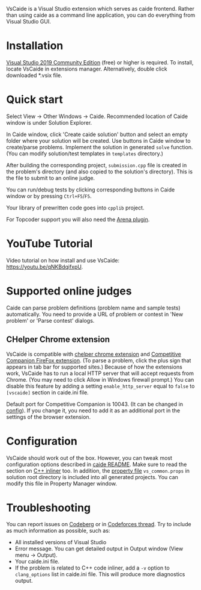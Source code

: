 VsCaide is a Visual Studio extension which serves as caide frontend. Rather
than using caide as a command line application, you can do everything from
Visual Studio GUI.

# Installation

[Visual Studio 2019 Community
Edition](https://learn.microsoft.com/en-us/visualstudio)
(free) or higher is required. To install, locate VsCaide in extensions
manager. Alternatively, double click downloaded \*.vsix file.


# Quick start

Select View -> Other Windows -> Caide. Recommended location of
Caide window is under Solution Explorer.

In Caide window, click 'Create caide solution' button and select an empty
folder where your solution will be created. Use buttons in Caide window to
create/parse problems. Implement the solution in generated `solve` function.
(You can modify solution/test templates in `templates` directory.)

After building the corresponding project, `submission.cpp` file is created in
the problem's directory (and also copied to the solution's directory). This is
the file to submit to an online judge.

You can run/debug tests by clicking corresponding buttons in Caide window or
by pressing `Ctrl+F5`/`F5`.

Your library of prewritten code goes into `cpplib` project.

For Topcoder support you will also need the [Arena
plugin](https://codeberg.org/slycelote/caide/src/branch/master/tccaide/README.md).

# YouTube Tutorial

Video tutorial on how install and use VsCaide: https://youtu.be/qNKBdqifxpU.

# Supported online judges

Caide can parse problem definitions (problem name and sample tests)
automatically. You need to provide a URL of problem or contest in 'New
problem' or 'Parse contest' dialogs.

## CHelper Chrome extension

VsCaide is compatible with [chelper chrome
extension](https://chrome.google.com/webstore/detail/chelper-extension/eicjndbmlajfjdhephbcjdeegmmoadip)
and [Competitive Companion FireFox extension](https://addons.mozilla.org/en-US/firefox/addon/caide-competitive-companion/).
(To parse a problem, click the plus sign that appears in tab bar for supported
sites.) Because of how the extensions work, VsCaide has to run a local HTTP
server that will accept requests from Chrome. (You may need to click Allow in
Windows firewall prompt.) You can disable this feature by adding a setting
`enable_http_server` equal to `false` to `[vscaide]` section in caide.ini
file.

Default port for Competitive Companion is 10043. (It can be changed in
[config](https://codeberg.org/slycelote/caide/src/branch/master/libcaide/README.md#configuration)).
If you change it, you need to add it as an additional port in the settings of
the browser extension.

# Configuration

VsCaide should work out of the box. However, you can tweak most configuration
options described in [caide
README](https://codeberg.org/slycelote/caide/src/branch/master/libcaide/README.md#configuration).
Make sure to read the section on [C++
inliner](https://codeberg.org/slycelote/caide/src/branch/master/libcaide/README.md#inliner)
too. In addition, the [property
file](http://msdn.microsoft.com/en-us/library/669zx6zc.aspx) `vs_common.props`
in solution root directory is included into all generated projects. You can
modify this file in Property Manager window.

# Troubleshooting

You can report issues on [Codeberg](https://codeberg.org/slycelote/caide/issues)
or in [Codeforces thread](http://codeforces.com/blog/entry/18838). Try to
include as much information as possible, such as:

* All installed versions of Visual Studio
* Error message. You can get detailed output in Output window (View menu ->
  Output).
* Your caide.ini file.
* If the problem is related to C++ code inliner, add a `-v` option to
  `clang_options` list in caide.ini file. This will produce more diagnostics
output.

